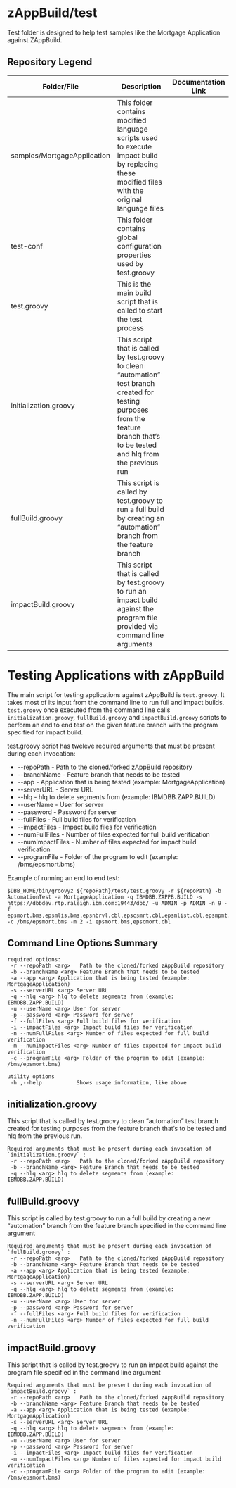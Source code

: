 # zAppBuild/test
Test folder is designed to help test samples like the Mortgage Application against ZAppBuild.

## Repository Legend
Folder/File | Description | Documentation Link
--- | --- | ---
samples/MortgageApplication | This folder contains modified language scripts used to execute impact build by replacing these modified  files with the original language files | 
test-conf | This folder contains global configuration properties used by test.groovy | 
test.groovy  | This is the main build script that is called to start the test process |
initialization.groovy | This script that is called by test.groovy to clean “automation” test branch created for testing purposes from the feature branch that‘s to be tested and hlq from the previous run | 
fullBuild.groovy | This script is called by test.groovy to run a full build by creating an “automation” branch from the feature branch |
impactBuild.groovy | This script that is called by test.groovy to run an impact build against the program file provided via command line arguments |

# Testing Applications with zAppBuild
The main script for testing applications against zAppBuild is `test.groovy`. It takes most of its input from the command line to run full and impact builds. `test.groovy` once executed from the command line calls `initialization.groovy`, `fullBuild.groovy` and `impactBuild.groovy` scripts to perform an end to end test on the given feature branch with the program specified for impact build. 

test.groovy script has tweleve required arguments that must be present during each invocation:
* --repoPath <arg> - Path to the cloned/forked zAppBuild repository
* --branchName <arg> - Feature branch that needs to be tested
* --app <arg> - Application that is being tested (example: MortgageApplication)
* --serverURL <arg> - Server URL 
* --hlq <arg> - hlq to delete segments from (example: IBMDBB.ZAPP.BUILD)
* --userName <arg> - User for server
* --password <arg> - Password for server
* --fullFiles <arg> - Full build files for verification
* --impactFiles <arg> - Impact build files for verification
* --numFullFiles <arg> - Number of files expected for full build verification
* --numImpactFiles <arg> - Number of files expected for impact build verification
* --programFile <arg> - Folder of the program to edit (example: /bms/epsmort.bms)


Example of running an end to end test:
```
$DBB_HOME/bin/groovyz ${repoPath}/test/test.groovy -r ${repoPath} -b AutomationTest -a MortgageApplication -q IBMDBB.ZAPPB.BUILD -s https://dbbdev.rtp.raleigh.ibm.com:19443/dbb/ -u ADMIN -p ADMIN -n 9 -f epsmort.bms,epsmlis.bms,epsnbrvl.cbl,epscsmrt.cbl,epsmlist.cbl,epsmpmt.cbl,epscmort.cbl,epscsmrd.cbl,epsmlist.lnk -c /bms/epsmort.bms -m 2 -i epsmort.bms,epscmort.cbl
``` 

## Command Line Options Summary
```
required options:
 -r --repoPath <arg>   Path to the cloned/forked zAppBuild repository
 -b --branchName <arg> Feature Branch that needs to be tested 
 -a --app <arg> Application that is being tested (example: MortgageApplication)
 -s --serverURL <arg> Server URL
 -q --hlq <arg> hlq to delete segments from (example: IBMDBB.ZAPP.BUILD)
 -u --userName <arg> User for server
 -p --password <arg> Password for server
 -f --fullFiles <arg> Full build files for verification
 -i --impactFiles <arg> Impact build files for verification
 -n --numFullFiles <arg> Number of files expected for full build verification
 -m --numImpactFiles <arg> Number of files expected for impact build verification
 -c --programFile <arg> Folder of the program to edit (example: /bms/epsmort.bms)

utility options
 -h ,--help           Shows usage information, like above
 ```

## initialization.groovy
This script that is called by test.groovy to clean “automation” test branch created for testing purposes from the feature branch that‘s to be tested and hlq from the previous run.

```
Required arguments that must be present during each invocation of `initialization.groovy` :
 -r --repoPath <arg>   Path to the cloned/forked zAppBuild repository
 -b --branchName <arg> Feature Branch that needs to be tested 
 -q --hlq <arg> hlq to delete segments from (example: IBMDBB.ZAPP.BUILD)
```

## fullBuild.groovy
This script is called by test.groovy to run a full build by creating a new “automation” branch from the feature branch specified in the command line argument 

```
Required arguments that must be present during each invocation of `fullBuild.groovy` :
 -r --repoPath <arg>   Path to the cloned/forked zAppBuild repository
 -b --branchName <arg> Feature Branch that needs to be tested 
 -a --app <arg> Application that is being tested (example: MortgageApplication)
 -s --serverURL <arg> Server URL
 -q --hlq <arg> hlq to delete segments from (example: IBMDBB.ZAPP.BUILD)
 -u --userName <arg> User for server
 -p --password <arg> Password for server
 -f --fullFiles <arg> Full build files for verification
 -n --numFullFiles <arg> Number of files expected for full build verification
```

## impactBuild.groovy
This script that is called by test.groovy to run an impact build against the program file specified in the command line argument

```
Required arguments that must be present during each invocation of `impactBuild.groovy` :
 -r --repoPath <arg>   Path to the cloned/forked zAppBuild repository
 -b --branchName <arg> Feature Branch that needs to be tested 
 -a --app <arg> Application that is being tested (example: MortgageApplication)
 -s --serverURL <arg> Server URL
 -q --hlq <arg> hlq to delete segments from (example: IBMDBB.ZAPP.BUILD)
 -u --userName <arg> User for server
 -p --password <arg> Password for server
 -i --impactFiles <arg> Impact build files for verification
 -m --numImpactFiles <arg> Number of files expected for impact build verification
 -c --programFile <arg> Folder of the program to edit (example: /bms/epsmort.bms)
```

